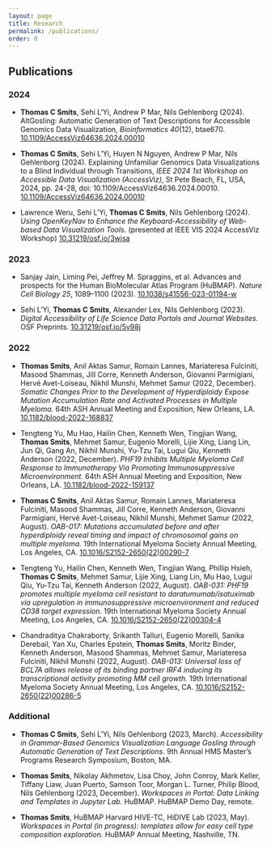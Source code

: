 ```yaml
---
layout: page
title: Research
permalink: /publications/
order: 0
---
```


## Publications
### 2024
- <b>Thomas C Smits</b>, Sehi L’Yi, Andrew P Mar, Nils Gehlenborg (2024). AltGosling: Automatic Generation of Text Descriptions for Accessible Genomics Data Visualization, _Bioinformatics 40_(12), btae670. [10.1109/AccessViz64636.2024.00010](https://doi.org/10.1109/AccessViz64636.2024.00010) 

- <b>Thomas C Smits</b>, Sehi L’Yi, Huyen N Nguyen, Andrew P Mar, Nils Gehlenborg (2024). Explaining Unfamiliar Genomics Data Visualizations to a Blind Individual through Transitions, _IEEE 2024 1st Workshop on Accessible Data Visualization (AccessViz)_, St Pete Beach, FL, USA, 2024, pp. 24-28, doi: 10.1109/AccessViz64636.2024.00010. [10.1109/AccessViz64636.2024.00010](https://doi.org/10.1109/AccessViz64636.2024.00010)

- Lawrence Weru, Sehi L’Yi, <b>Thomas C Smits</b>, Nils Gehlenborg (2024). _Using OpenKeyNav to Enhance the Keyboard-Accessibility of Web-based Data Visualization Tools._ (presented at IEEE VIS 2024 AccessViz Workshop) [10.31219/osf.io/3wjsa](https://doi.org/10.31219/osf.io/3wjsa)

### 2023
- Sanjay Jain, Liming Pei, Jeffrey M. Spraggins, et al. Advances and prospects for the Human BioMolecular Atlas Program (HuBMAP). _Nature Cell Biology 25_, 1089–1100 (2023). [10.1038/s41556-023-01194-w](https://doi.org/10.1038/s41556-023-01194-w)

- Sehi L’Yi, <b>Thomas C Smits</b>, Alexander Lex, Nils Gehlenborg (2023). _Digital Accessibility of Life Science Data Portals and Journal Websites._ OSF Preprints. [10.31219/osf.io/5v98j](https://doi.org/10.31219/osf.io/5v98j)

### 2022
- <b>Thomas Smits</b>, Anil Aktas Samur, Romain Lannes, Mariateresa Fulciniti, Masood Shammas, Jill Corre, Kenneth Anderson, Giovanni Parmigiani, Hervé Avet-Loiseau, Nikhil Munshi, Mehmet Samur (2022, December). _Somatic Changes Prior to the Development of Hyperdiploidy Expose Mutation Accumulation Rate and Activated Processes in Multiple Myeloma._ 64th ASH Annual Meeting and Exposition, New Orleans, LA. [10.1182/blood-2022-168837](https://doi.org/10.1182/blood-2022-168837)

- Tengteng Yu, Mu Hao, Hailin Chen, Kenneth Wen, Tingjian Wang, <b>Thomas Smits</b>, Mehmet Samur, Eugenio Morelli, Lijie Xing, Liang Lin, Jun Qi, Gang An, Nikhil Munshi, Yu-Tzu Tai, Lugui Qiu, Kenneth Anderson (2022, December). _PHF19 Inhibits Multiple Myeloma Cell Response to Immunotherapy Via Promoting Immunosuppressive Microenvironment._ 64th ASH Annual Meeting and Exposition, New Orleans, LA. [10.1182/blood-2022-159137](https://doi.org/10.1182/blood-2022-159137) 

- <b>Thomas C Smits</b>, Anil Aktas Samur, Romain Lannes, Mariateresa Fulciniti, Masood Shammas, Jill Corre, Kenneth Anderson, Giovanni Parmigiani, Hervé Avet-Loiseau, Nikhil Munshi, Mehmet Samur (2022, August). _OAB-017: Mutations accumulated before and after hyperdiploidy reveal timing and impact of chromosomal gains on multiple myeloma._ 19th International Myeloma Society Annual Meeting, Los Angeles, CA. [10.1016/S2152-2650(22)00290-7](https://doi.org/10.1016/S2152-2650(22)00290-7)

- Tengteng Yu, Hailin Chen, Kenneth Wen, Tingjian Wang, Phillip Hsieh, <b>Thomas C Smits</b>, Mehmet Samur, Lijie Xing, Liang Lin, Mu Hao, Lugui Qiu, Yu-Tzu Tai, Kenneth Anderson (2022, August). _OAB-031: PHF19 promotes multiple myeloma cell resistant to daratumumab/isatuximab via upregulation in immunosuppressive microenvironment and reduced CD38 target expression._ 19th International Myeloma Society Annual Meeting, Los Angeles, CA. [10.1016/S2152-2650(22)00304-4](https://doi.org/10.1016/S2152-2650(22)00304-4)

- Chandraditya Chakraborty, Srikanth Talluri, Eugenio Morelli, Sanika Derebail, Yan Xu, Charles Epstein, <b>Thomas Smits</b>, Moritz Binder, Kenneth Anderson, Masood Shammas, Mehmet Samur, Mariateresa Fulciniti, Nikhil Munshi (2022, August). _OAB-013: Universal loss of BCL7A allows release of its binding partner IRF4 inducing its transcriptional activity promoting MM cell growth._ 19th International Myeloma Society Annual Meeting, Los Angeles, CA. [10.1016/S2152-2650(22)00286-5](https://doi.org/10.1016/S2152-2650(22)00286-5)


### Additional
- <b>Thomas C Smits</b>, Sehi L’Yi, Nils Gehlenborg (2023, March). _Accessibility in Grammar-Based Genomics Visualization Language Gosling through Automatic Generation of Text Descriptions_. 9th Annual HMS Master’s Programs Research Symposium, Boston, MA.

- <b>Thomas Smits</b>, Nikolay Akhmetov, Lisa Choy, John Conroy, Mark Keller, Tiffany Liaw, Juan Puerto, Samson Toor, Morgan L. Turner, Philip Blood, Nils Gehlenborg (2023, December). _Workspaces in Portal: Data Linking and Templates in Jupyter Lab._ HuBMAP. HuBMAP Demo Day, remote.

- <b>Thomas Smits</b>, HuBMAP Harvard HIVE-TC, HiDIVE Lab (2023, May). _Workspaces in Portal (in progress): templates allow for easy cell type composition exploration._ HuBMAP Annual Meeting, Nashville, TN.
